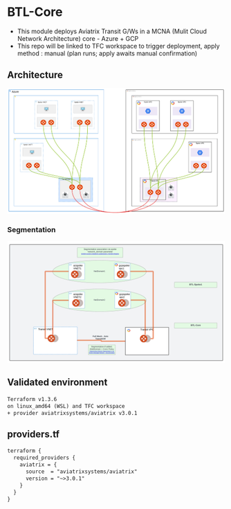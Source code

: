 # BTL-Core

- This module deploys Aviatrix Transit G/Ws  in a MCNA (Mulit Cloud Network Architecture) core -   Azure + GCP
- This repo will be linked to TFC workspace to trigger deployment,  apply method : manual (plan runs;  apply awaits manual confirmation)


## Architecture
![Architecture](https://github.com/patelavtx/LabShare/blob/main/Az-GCPtransit.png)

### Segmentation

![Architecture](https://github.com/patelavtx/LabShare/blob/main/BTL-coreSeg.png)

## Validated environment
```
Terraform v1.3.6
on linux_amd64 (WSL) and TFC workspace
+ provider aviatrixsystems/aviatrix v3.0.1

```

## providers.tf
```
terraform {
  required_providers {
    aviatrix = {
      source  = "aviatrixsystems/aviatrix"
      version = "~>3.0.1"
    }
  }
}

